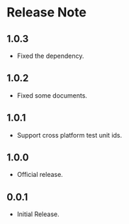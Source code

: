 # Release Note

## 1.0.3

- Fixed the dependency.

## 1.0.2

- Fixed some documents.

## 1.0.1

- Support cross platform test unit ids.

## 1.0.0

- Official release.

## 0.0.1

- Initial Release.
